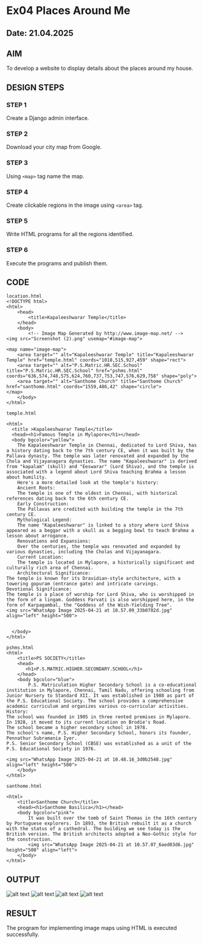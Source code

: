 # Ex04 Places Around Me
## Date: 21.04.2025

## AIM
To develop a website to display details about the places around my house.

## DESIGN STEPS

### STEP 1
Create a Django admin interface.

### STEP 2
Download your city map from Google.

### STEP 3
Using ```<map>``` tag name the map.

### STEP 4
Create clickable regions in the image using ```<area>``` tag.

### STEP 5
Write HTML programs for all the regions identified.

### STEP 6
Execute the programs and publish them.

## CODE
```
location.html
<!DOCTYPE html>
<html>
    <head>
        <title>Kapaleeshwarar Temple</title>
    </head>
    <body>
        <!-- Image Map Generated by http://www.image-map.net/ -->
<img src="Screenshot (2).png" usemap="#image-map">

<map name="image-map">
    <area target="" alt="Kapaleeshwarar Temple" title="Kapaleeshwarar Temple" href="temple.html" coords="1018,515,927,459" shape="rect">
    <area target="" alt="P.S.Matric.HR.SEC.School" title="P.S.Matric.HR.SEC.School" href="pshms.html" coords="636,574,748,575,624,760,737,753,747,576,629,758" shape="poly">
    <area target="" alt="Santhome Church" title="Santhome Church" href="santhome.html" coords="1559,486,42" shape="circle">
</map>
    </body>
</html>

temple.html

<html>
  <title >Kapaleeshwarar Temple</title>
  <head><h1>Famous Temple in Mylapore</h1></head>
  <body bgcolor="yellow">
    The Kapaleeshwarar Temple in Chennai, dedicated to Lord Shiva, has a history dating back to the 7th century CE, when it was built by the Pallava dynasty. The temple was later renovated and expanded by the Chola and Vijayanagara dynasties. The name "Kapaleeshwarar" is derived from "kapalam" (skull) and "Eeswarar" (Lord Shiva), and the temple is associated with a legend about Lord Shiva teaching Brahma a lesson about humility. 
    Here's a more detailed look at the temple's history:
    Ancient Roots:
    The temple is one of the oldest in Chennai, with historical references dating back to the 6th century CE. 
    Early Construction:
    The Pallavas are credited with building the temple in the 7th century CE. 
    Mythological Legend:
    The name "Kapaleeshwarar" is linked to a story where Lord Shiva appeared as a beggar with a skull as a begging bowl to teach Brahma a lesson about arrogance. 
    Renovations and Expansions:
    Over the centuries, the temple was renovated and expanded by various dynasties, including the Cholas and Vijayanagara. 
    Current Location:
    The temple is located in Mylapore, a historically significant and culturally rich area of Chennai. 
    Architectural Significance:
The temple is known for its Dravidian-style architecture, with a towering gopuram (entrance gate) and intricate carvings. 
Devotional Significance:
The temple is a place of worship for Lord Shiva, who is worshipped in the form of a lingam. Goddess Parvati is also worshipped here, in the form of Karpagambal, the "Goddess of the Wish-Yielding Tree".
<img src="WhatsApp Image 2025-04-21 at 10.57.09_33b0702d.jpg" align="left" height="500">


  </body>
</html>

pshms.html
<html>
    <title>PS SOCIETY</title>
    <head>
       <h1>P.S.MATRIC.HIGHER.SECONDARY.SCHOOL</h1> 
    </head>
    <body bgcolor="blue">
        P.S. Matriculation Higher Secondary School is a co-educational institution in Mylapore, Chennai, Tamil Nadu, offering schooling from Junior Nursery to Standard XII. It was established in 1988 as part of the P.S. Educational Society. The school provides a comprehensive academic curriculum and organizes various co-curricular activities. 
History:
The school was founded in 1905 in three rented premises in Mylapore. 
In 1928, it moved to its current location on Brodie's Road. 
The school became a higher secondary school in 1978. 
The school's name, P.S. Higher Secondary School, honors its founder, Pennathur Subramania Iyer. 
P.S. Senior Secondary School (CBSE) was established as a unit of the P.S. Educational Society in 1976.

<img src="WhatsApp Image 2025-04-21 at 10.48.16_3d0b2548.jpg" align="left" height="500">
    </body>
</html>

santhome.html

<html>
    <title>Santhome Church</title>
    <head><h1>Santhome Basilica</h1></head>
    <body bgcolor="pink">
        It was built over the tomb of Saint Thomas in the 16th century by Portuguese explorers. In 1893, the British rebuilt it as a church with the status of a cathedral. The building we see today is the British version. The British architects adopted a Neo-Gothic style for the construction.
        <img src="WhatsApp Image 2025-04-21 at 10.57.07_6aed03d6.jpg" height="500" align="left">
    </body>
</html>
```


## OUTPUT

![alt text](<Screenshot 2025-04-21 112553-1.png>)
![alt text](<Screenshot 2025-04-21 112626.png>)
![alt text](<Screenshot 2025-04-21 112652-1.png>)
![alt text](<Screenshot 2025-04-21 112710.png>)





## RESULT
The program for implementing image maps using HTML is executed successfully.
